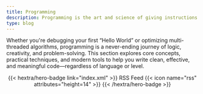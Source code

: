 ```yaml
---
title: Programming
description: Programming is the art and science of giving instructions to machines to solve problems, automate tasks, and build digital experiences. It spans languages, paradigms, and platforms—empowering developers to craft everything from simple scripts to complex systems.
type: blog
---
```


Whether you're debugging your first “Hello World” or optimizing multi-threaded algorithms, programming is a never-ending journey of logic, creativity, and problem-solving. This section explores core concepts, practical techniques, and modern tools to help you write clean, effective, and meaningful code—regardless of language or level.

<div style="text-align: center; margin-top: 1em;">
{{< hextra/hero-badge link="index.xml" >}}
  <span>RSS Feed</span>
  {{< icon name="rss" attributes="height=14" >}}
{{< /hextra/hero-badge >}}
</div>
